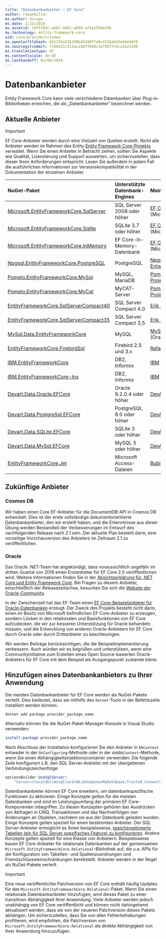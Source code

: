 ```yaml
---
title: "Datenbankanbieter – EF Core"
author: rowanmiller
ms.author: divega
ms.date: 2/23/2018
ms.assetid: 14fffb6c-a687-4881-a094-af4a1359a296
ms.technology: entity-framework-core
uid: core/providers/index
ms.openlocfilehash: 6311f6a336198b45d307fa8c4318abd2e64e9df0
ms.sourcegitcommit: fc68321c211aca38f7b9dc3a75677c6ca1b2524b
ms.translationtype: HT
ms.contentlocale: de-DE
ms.lasthandoff: 03/08/2018
---
```

# <a name="database-providers"></a>Datenbankanbieter

Entity Framework Core kann viele verschiedene Datenbanken über Plug-in-Bibliotheken erreichen, die als „Datenbankanbieter“ bezeichnet werden.

## <a name="current-providers"></a>Aktuelle Anbieter
> [!IMPORTANT]  
> EF Core-Anbieter werden durch eine Vielzahl von Quellen erstellt. Nicht alle Anbieter werden im Rahmen des Entity [Entity Framework Core-Projekts](https://github.com/aspnet/EntityFrameworkCore) verwaltet. Wenn Sie einen Anbieter in Betracht ziehen, sollten Sie Aspekte wie Qualität, Lizenzierung und Support auswerten, um sicherzustellen, dass dieser Ihren Anforderungen entspricht. Lesen Sie außerdem in jedem Fall die ausführlichen Informationen zur Versionskompatibilität in der Dokumentation der einzelnen Anbieter.

| NuGet-Paket                                                                                                     | Unterstützte Datenbank-Engines | Maintainer/Anbieter                                                           | Hinweise/Anforderungen           | Nützliche Links                                                                                                                                                              |
|:------------------------------------------------------------------------------------------------------------------|:---------------------------|:------------------------------------------------------------------------------|:-------------------------------|:--------------------------------------------------------------------------------------------------------------------------------------------------------------------------|
| [Microsoft.EntityFrameworkCore.SqlServer](https://www.nuget.org/packages/Microsoft.EntityFrameworkCore.SqlServer) | SQL Server 2008 oder höher    | [EF Core-Projekt](https://github.com/aspnet/EntityFrameworkCore/) (Microsoft) |                                | [docs](xref:core/providers/sql-server/index)                                                                                                                              |
| [Microsoft.EntityFrameworkCore.Sqlite](https://www.nuget.org/packages/Microsoft.EntityFrameworkCore.Sqlite)       | SQLite 3.7 oder höher         | [EF Core-Projekt](https://github.com/aspnet/EntityFrameworkCore/) (Microsoft) |                                | [docs](xref:core/providers/sqlite/index)                                                                                                                                  |
| [Microsoft.EntityFrameworkCore.InMemory](https://www.nuget.org/packages/Microsoft.EntityFrameworkCore.InMemory)   | EF Core-In-Memory-Datenbank | [EF Core-Projekt](https://github.com/aspnet/EntityFrameworkCore/) (Microsoft) | Nur für Tests               | [docs](xref:core/providers/in-memory/index)                                                                                                                               |
| [Npgsql.EntityFrameworkCore.PostgreSQL](https://www.nuget.org/packages/Microsoft.EntityFrameworkCore.SqlServer)   | PostgreSQL                 | [Npgsql-Entwicklungsteam](https://github.com/npgsql)                          |                                | [docs](http://www.npgsql.org/efcore/index.html)                                                                                                                           |
| [Pomelo.EntityFrameworkCore.MySql](https://www.nuget.org/packages/Pomelo.EntityFrameworkCore.MySql)               | MySQL, MariaDB             | [Pomelo Foundation-Projekt](https://github.com/PomeloFoundation)              |                                | [readme](https://github.com/PomeloFoundation/Pomelo.EntityFrameworkCore.MySql/blob/master/README.md)                                                                      |
| [Pomelo.EntityFrameworkCore.MyCat](https://www.nuget.org/packages/Pomelo.EntityFrameworkCore.MyCat)               | MyCAT-Server               | [Pomelo Foundation-Projekt](https://github.com/PomeloFoundation)              | Vorabrelease, bis EF Core 1.1 | [readme](https://github.com/PomeloFoundation/Pomelo.EntityFrameworkCore.MyCat/blob/master/README.md)                                                                      |
| [EntityFrameworkCore.SqlServerCompact40](https://www.nuget.org/packages/EntityFrameworkCore.SqlServerCompact40)   | SQL Server Compact 4.0     | [Erik Ejlskov Jensen](https://github.com/ErikEJ/)                             | .NET Framework                 | [wiki](https://github.com/ErikEJ/EntityFramework.SqlServerCompact/wiki/Using-EF-Core-with-SQL-Server-Compact-in-Traditional-.NET-Applications)                            |
| [EntityFrameworkCore.SqlServerCompact35](https://www.nuget.org/packages/EntityFrameworkCore.SqlServerCompact35)   | SQL Server Compact 3,5     | [Erik Ejlskov Jensen](https://github.com/ErikEJ/)                             | .NET Framework                 | [wiki](https://github.com/ErikEJ/EntityFramework.SqlServerCompact/wiki/Using-EF-Core-with-SQL-Server-Compact-in-Traditional-.NET-Applications)                            |
| [MySql.Data.EntityFrameworkCore](https://www.nuget.org/packages/MySql.Data.EntityFrameworkCore)                   | MySQL                      | [MySQL-Projekt](http://dev.mysql.com) (Oracle)                                | Vorabrelease                    | [docs](https://dev.mysql.com/doc/connector-net/en/)                                                                                                                       |
| [EntityFrameworkCore.FirebirdSql](https://www.nuget.org/packages/EntityFrameworkCore.FirebirdSql/)                | Firebird 2.5 und 3.x       | [Rafael Almeida](https://github.com/ralmsdeveloper)                           | EF Core 2.0 oder höher            | [wiki](https://github.com/ralmsdeveloper/EntityFrameworkCore.FirebirdSQL/wiki)                                                                                            |
| [IBM.EntityFrameworkCore](https://www.nuget.org/packages/IBM.EntityFrameworkCore)                                 | DB2, Informix              | [IBM](https://ibm.com)                                                        | Bis EF Core 1.1, Windows     | [FAQ](https://www.ibm.com/developerworks/community/blogs/96960515-2ea1-4391-8170-b0515d08e4da/entry/Instructions_for_downloading_and_using_DB2_NET_Core_provider_package) |
| [IBM.EntityFrameworkCore-lnx](https://www.nuget.org/packages/IBM.EntityFrameworkCore-lnx)                         | DB2, Informix              | [IBM](https://ibm.com)                                                        | Bis EF Core 1.1, Linux       | [FAQ](https://www.ibm.com/developerworks/community/blogs/96960515-2ea1-4391-8170-b0515d08e4da/entry/Instructions_for_downloading_and_using_DB2_NET_Core_provider_package) |
| [Devart.Data.Oracle.EFCore](https://www.nuget.org/packages/Devart.Data.Oracle.EFCore/)                            | Oracle 9.2.0.4 oder höher     | [DevArt](https://www.devart.com/)                                             | Bezahlt                           | [docs](https://www.devart.com/dotconnect/oracle/docs/)                                                                                                                    |
| [Devart.Data.PostgreSql.EFCore](https://www.nuget.org/packages/Devart.Data.PostgreSql.EFCore/)                    | PostgreSQL 8.0 oder höher     | [DevArt](https://www.devart.com/)                                             | Bezahlt                           | [docs](https://www.devart.com/dotconnect/postgresql/docs/)                                                                                                                |
| [Devart.Data.SQLite.EFCore](https://www.nuget.org/packages/Devart.Data.SQLite.EFCore/)                            | SQLite 3 oder höher           | [DevArt](https://www.devart.com/)                                             | Bezahlt                           | [docs](https://www.devart.com/dotconnect/sqlite/docs/)                                                                                                                    |
| [Devart.Data.MySql.EFCore](https://www.nuget.org/packages/Devart.Data.MySql.EFCore/)                              | MySQL 5 oder höher            | [DevArt](https://www.devart.com/)                                             | Bezahlt                           | [docs](https://www.devart.com/dotconnect/mysql/docs/)                                                                                                                     |
| [EntityFrameworkCore.Jet](https://www.nuget.org/packages/EntityFrameworkCore.Jet/)                                | Microsoft Access-Dateien     | [Bubi](https://github.com/bubibubi)                                           | EF Core 2.0, .NET Framework    | [readme](https://github.com/bubibubi/EntityFrameworkCore.Jet/blob/master/docs/README.md)                                                                                  |

## <a name="future-providers"></a>Zukünftige Anbieter

### <a name="cosmos-db"></a>Cosmos DB

Wir haben einen Core EF-Anbieter für die DocumentDB-API in Cosmos DB entwickelt. Dies ist der erste vollständige dokumentorientierte Datenbankanbieter, den wir erstellt haben, und die Erkenntnisse aus dieser Übung werden Bestandteil der Verbesserungen im Entwurf des nachfolgenden Release nach 2.1 sein. Der aktuelle Plan besteht darin, eine vorzeitige Vorschauversion des Anbieters im Zeitraum 2.1 zu veröffentlichen.

### <a name="oracle"></a>Oracle
Das Oracle .NET-Team hat angekündigt, dass voraussichtlich ungefähr im dritten Quartal von 2018 einen Erstanbieter für EF Core 2.0 veröffentlichen wird. Weitere Informationen finden Sie in der [Absichtserklärung für .NET Core und Entity Framework Core](http://www.oracle.com/technetwork/topics/dotnet/tech-info/odpnet-dotnet-ef-core-sod-4395108.pdf).
Bei Fragen zu diesem Anbieter, einschließlich der Releasezeitachse, besuchen Sie sich die [Website der Oracle-Community](https://community.oracle.com/).

In der Zwischenzeit hat das EF-Team einen [EF Core-Beispielanbieter für Oracle-Datenbanken](https://github.com/aspnet/EntityFrameworkCore/blob/dev/samples/OracleProvider/README.md) erzeugt. Der Zweck des Projekts besteht nicht darin, einen im Besitz von Microsoft befindlichen EF Core-Anbieter zu erzeugen, sondern Lücken in den relationalen und Basisfunktionen von EF Core aufzudecken, die wir zur besseren Unterstützung für Oracle behandeln müssen, und die Entwicklung von anderen Oracle-Anbietern für EF Core durch Oracle oder durch Drittanbieter zu beschleunigen.

Wir werden Beiträge berücksichtigen, die die Beispielimplementierung verbessern. Auch würden wir es begrüßen und unterstützen, wenn eine Communityinitiative zum Erstellen eines Open Source-basierten Oracle-Anbieters für EF Core mit dem Beispiel als Ausgangspunkt zustande käme.

## <a name="adding-a-database-provider-to-your-application"></a>Hinzufügen eines Datenbankanbieters zu Ihrer Anwendung

Die meisten Datenbankanbieter für EF Core werden als NuGet-Pakete verteilt. Dies bedeutet, dass sie mithilfe des `dotnet`-Tools in der Befehlszeile installiert werden können:

``` console
dotnet add package provider_package_name
```

Alternativ können Sie die NuGet-Paket-Manager-Konsole in Visual Studio verwenden:

``` powershell
install-package provider_package_name
```

Nach Abschluss der Installation konfigurieren Sie den Anbieter in `DbContext` entweder in der `OnConfiguring`-Methode oder in der `AddDbContext`-Methode, wenn Sie einen Abhängigkeitsinjektionscontainer verwenden. Die folgende Zeile konfiguriert z.B. den SQL Server-Anbieter mit der übergebenen Verbindungszeichenfolge:

``` csharp
optionsBuilder.UseSqlServer(
    "Server=(localdb)\mssqllocaldb;Database=MyDatabase;Trusted_Connection=True;");
```  

Datenbankanbieter können EF Core erweitern, um datenbankspezifische Funktionen zu aktivieren. Einige Konzepte gelten für die meisten Datenbanken und sind im Leistungsumfang der primären EF Core-Komponenten inbegriffen. Zu diesen Konzepten gehören das Ausdrücken von Abfragen in LINQ, Transaktionen und das Nachverfolgen von Änderungen an Objekten, nachdem sie aus der Datenbank geladen wurden. Einige Konzepte gelten speziell für einen bestimmten Anbieter. Der SQL Server-Anbieter ermöglicht es Ihnen beispielsweise, [speicheroptimierte Tabellen (ein für SQL Server spezifisches Feature) zu konfigurieren](xref:core/providers/sql-server/memory-optimized-tables). Andere Konzepte gelten speziell für eine Klasse von Anbietern. Beispielsweise bauen EF Core-Anbieter für relationale Datenbanken auf der gemeinsamen `Microsoft.EntityFrameworkCore.Relational`-Bibliothek auf, die u.a. APIs für die Konfiguration von Tabellen- und Spaltenzuordnungen und Fremdschlüsseleinschränkungen bereitstellt. Anbieter werden in der Regel als NuGet-Pakete verteilt.

> [!IMPORTANT]  
> Eine neue veröffentlichte Patchversion von EF Core enthält häufig Updates für das `Microsoft.EntityFrameworkCore.Relational`-Paket. Wenn Sie einen relationale Datenbankanbieter hinzufügen, wird dieses Paket zu einer transitiven Abhängigkeit Ihrer Anwendung. Viele Anbieter werden jedoch unabhängig von EF Core veröffentlicht und können nicht dahingehend aktualisiert werden, dass sie von der neueren Patchversion dieses Pakets abhängen. Um sicherzustellen, dass Sie von allen Fehlerbehebungen profitieren, wird empfohlen, die Patchversion von `Microsoft.EntityFrameworkCore.Relational` als direkte Abhängigkeit von Ihrer Anwendung hinzuzufügen.
